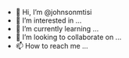 - 👋 Hi, I’m @johnsonmtisi
- 👀 I’m interested in ...
- 🌱 I’m currently learning ...
- 💞️ I’m looking to collaborate on ...
- 📫 How to reach me ...

<!---
johnsonmtisi/johnsonmtisi is a ✨ special ✨ repository because its `README.md` (this file) appears on your GitHub profile.
You can click the Preview link to take a look at your changes.
--->
